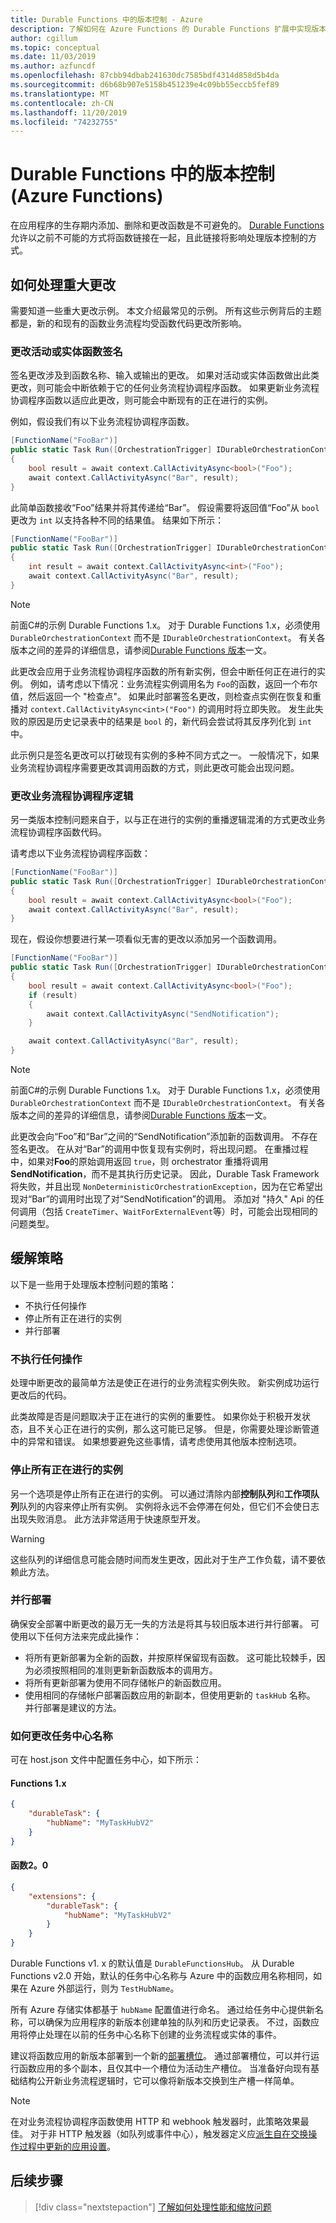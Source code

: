 ```yaml
---
title: Durable Functions 中的版本控制 - Azure
description: 了解如何在 Azure Functions 的 Durable Functions 扩展中实现版本控制。
author: cgillum
ms.topic: conceptual
ms.date: 11/03/2019
ms.author: azfuncdf
ms.openlocfilehash: 87cbb94dbab241630dc7585bdf4314d858d5b4da
ms.sourcegitcommit: d6b68b907e5158b451239e4c09bb55eccb5fef89
ms.translationtype: MT
ms.contentlocale: zh-CN
ms.lasthandoff: 11/20/2019
ms.locfileid: "74232755"
---
```

# <a name="versioning-in-durable-functions-azure-functions"></a>Durable Functions 中的版本控制 (Azure Functions)

在应用程序的生存期内添加、删除和更改函数是不可避免的。 [Durable Functions](durable-functions-overview.md) 允许以之前不可能的方式将函数链接在一起，且此链接将影响处理版本控制的方式。

## <a name="how-to-handle-breaking-changes"></a>如何处理重大更改

需要知道一些重大更改示例。 本文介绍最常见的示例。 所有这些示例背后的主题都是，新的和现有的函数业务流程均受函数代码更改所影响。

### <a name="changing-activity-or-entity-function-signatures"></a>更改活动或实体函数签名

签名更改涉及到函数名称、输入或输出的更改。 如果对活动或实体函数做出此类更改，则可能会中断依赖于它的任何业务流程协调程序函数。 如果更新业务流程协调程序函数以适应此更改，则可能会中断现有的正在进行的实例。

例如，假设我们有以下业务流程协调程序函数。

```csharp
[FunctionName("FooBar")]
public static Task Run([OrchestrationTrigger] IDurableOrchestrationContext context)
{
    bool result = await context.CallActivityAsync<bool>("Foo");
    await context.CallActivityAsync("Bar", result);
}
```

此简单函数接收“Foo”结果并将其传递给“Bar”。 假设需要将返回值“Foo”从 `bool` 更改为 `int` 以支持各种不同的结果值。 结果如下所示：

```csharp
[FunctionName("FooBar")]
public static Task Run([OrchestrationTrigger] IDurableOrchestrationContext context)
{
    int result = await context.CallActivityAsync<int>("Foo");
    await context.CallActivityAsync("Bar", result);
}
```

> [!NOTE]
> 前面C#的示例 Durable Functions 1.x。 对于 Durable Functions 1.x，必须使用 `DurableOrchestrationContext` 而不是 `IDurableOrchestrationContext`。 有关各版本之间的差异的详细信息，请参阅[Durable Functions 版本](durable-functions-versions.md)一文。

此更改会应用于业务流程协调程序函数的所有新实例，但会中断任何正在进行的实例。 例如，请考虑以下情况：业务流程实例调用名为 `Foo`的函数，返回一个布尔值，然后返回一个 "检查点"。 如果此时部署签名更改，则检查点实例在恢复和重播对 `context.CallActivityAsync<int>("Foo")` 的调用时将立即失败。 发生此失败的原因是历史记录表中的结果是 `bool` 的，新代码会尝试将其反序列化到 `int`中。

此示例只是签名更改可以打破现有实例的多种不同方式之一。 一般情况下，如果业务流程协调程序需要更改其调用函数的方式，则此更改可能会出现问题。

### <a name="changing-orchestrator-logic"></a>更改业务流程协调程序逻辑

另一类版本控制问题来自于，以与正在进行的实例的重播逻辑混淆的方式更改业务流程协调程序函数代码。

请考虑以下业务流程协调程序函数：

```csharp
[FunctionName("FooBar")]
public static Task Run([OrchestrationTrigger] IDurableOrchestrationContext context)
{
    bool result = await context.CallActivityAsync<bool>("Foo");
    await context.CallActivityAsync("Bar", result);
}
```

现在，假设你想要进行某一项看似无害的更改以添加另一个函数调用。

```csharp
[FunctionName("FooBar")]
public static Task Run([OrchestrationTrigger] IDurableOrchestrationContext context)
{
    bool result = await context.CallActivityAsync<bool>("Foo");
    if (result)
    {
        await context.CallActivityAsync("SendNotification");
    }

    await context.CallActivityAsync("Bar", result);
}
```

> [!NOTE]
> 前面C#的示例 Durable Functions 1.x。 对于 Durable Functions 1.x，必须使用 `DurableOrchestrationContext` 而不是 `IDurableOrchestrationContext`。 有关各版本之间的差异的详细信息，请参阅[Durable Functions 版本](durable-functions-versions.md)一文。

此更改会向“Foo”和“Bar”之间的“SendNotification”添加新的函数调用。 不存在签名更改。 在从对“Bar”的调用中恢复现有实例时，将出现问题。 在重播过程中，如果对**Foo**的原始调用返回 `true`，则 orchestrator 重播将调用**SendNotification**，而不是其执行历史记录。 因此，Durable Task Framework 将失败，并且出现 `NonDeterministicOrchestrationException`，因为在它希望出现对“Bar”的调用时出现了对“SendNotification”的调用。 添加对 "持久" Api 的任何调用（包括 `CreateTimer`、`WaitForExternalEvent`等）时，可能会出现相同的问题类型。

## <a name="mitigation-strategies"></a>缓解策略

以下是一些用于处理版本控制问题的策略：

* 不执行任何操作
* 停止所有正在进行的实例
* 并行部署

### <a name="do-nothing"></a>不执行任何操作

处理中断更改的最简单方法是使正在进行的业务流程实例失败。 新实例成功运行更改后的代码。

此类故障是否是问题取决于正在进行的实例的重要性。 如果你处于积极开发状态，且不关心正在进行的实例，那么这可能已足够。 但是，你需要处理诊断管道中的异常和错误。 如果想要避免这些事情，请考虑使用其他版本控制选项。

### <a name="stop-all-in-flight-instances"></a>停止所有正在进行的实例

另一个选项是停止所有正在进行的实例。 可以通过清除内部**控制队列**和**工作项队列**队列的内容来停止所有实例。 实例将永远不会停滞在何处，但它们不会使日志出现失败消息。 此方法非常适用于快速原型开发。

> [!WARNING]
> 这些队列的详细信息可能会随时间而发生更改，因此对于生产工作负载，请不要依赖此方法。

### <a name="side-by-side-deployments"></a>并行部署

确保安全部署中断更改的最万无一失的方法是将其与较旧版本进行并行部署。 可使用以下任何方法来完成此操作：

* 将所有更新部署为全新的函数，并按原样保留现有函数。 这可能比较棘手，因为必须按照相同的准则更新新函数版本的调用方。
* 将所有更新部署为使用不同存储帐户的新函数应用。
* 使用相同的存储帐户部署函数应用的新副本，但使用更新的 `taskHub` 名称。 并行部署是建议的方法。

### <a name="how-to-change-task-hub-name"></a>如何更改任务中心名称

可在 host.json 文件中配置任务中心，如下所示：

#### <a name="functions-1x"></a>Functions 1.x

```json
{
    "durableTask": {
        "hubName": "MyTaskHubV2"
    }
}
```

#### <a name="functions-20"></a>函数2。0

```json
{
    "extensions": {
        "durableTask": {
            "hubName": "MyTaskHubV2"
        }
    }
}
```

Durable Functions v1. x 的默认值是 `DurableFunctionsHub`。 从 Durable Functions v2.0 开始，默认的任务中心名称与 Azure 中的函数应用名称相同，如果在 Azure 外部运行，则为 `TestHubName`。

所有 Azure 存储实体都基于 `hubName` 配置值进行命名。 通过给任务中心提供新名称，可以确保为应用程序的新版本创建单独的队列和历史记录表。 不过，函数应用将停止处理在以前的任务中心名称下创建的业务流程或实体的事件。

建议将函数应用的新版本部署到一个新的[部署槽位](../functions-deployment-slots.md)。 通过部署槽位，可以并行运行函数应用的多个副本，且仅其中一个槽位为活动生产槽位。 当准备好向现有基础结构公开新业务流程逻辑时，它可以像将新版本交换到生产槽一样简单。

> [!NOTE]
> 在对业务流程协调程序函数使用 HTTP 和 webhook 触发器时，此策略效果最佳。 对于非 HTTP 触发器（如队列或事件中心），触发器定义应[派生自在交换操作过程中更新的应用设置](../functions-bindings-expressions-patterns.md#binding-expressions---app-settings)。

## <a name="next-steps"></a>后续步骤

> [!div class="nextstepaction"]
> [了解如何处理性能和缩放问题](durable-functions-perf-and-scale.md)
